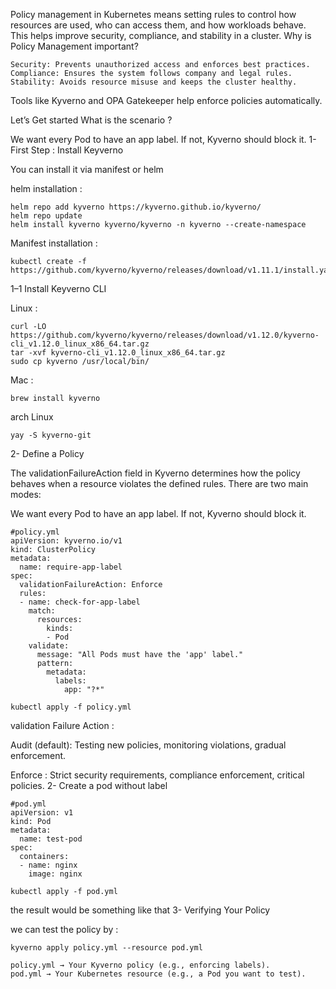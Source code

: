 Policy management in Kubernetes means setting rules to control how resources are used, who can access them, and how workloads behave. This helps improve security, compliance, and stability in a cluster.
Why is Policy Management important?

    Security: Prevents unauthorized access and enforces best practices.
    Compliance: Ensures the system follows company and legal rules.
    Stability: Avoids resource misuse and keeps the cluster healthy.

Tools like Kyverno and OPA Gatekeeper help enforce policies automatically.

Let’s Get started
What is the scenario ?

We want every Pod to have an app label. If not, Kyverno should block it.
1- First Step : Install Keyverno

You can install it via manifest or helm

helm installation :
```
helm repo add kyverno https://kyverno.github.io/kyverno/
helm repo update
helm install kyverno kyverno/kyverno -n kyverno --create-namespace
```
Manifest installation :
```
kubectl create -f https://github.com/kyverno/kyverno/releases/download/v1.11.1/install.yaml
```
1–1 Install Keyverno CLI

Linux :
```
curl -LO https://github.com/kyverno/kyverno/releases/download/v1.12.0/kyverno-cli_v1.12.0_linux_x86_64.tar.gz
tar -xvf kyverno-cli_v1.12.0_linux_x86_64.tar.gz
sudo cp kyverno /usr/local/bin/
```
Mac :
```
brew install kyverno
```
arch Linux
```
yay -S kyverno-git
```
2- Define a Policy

The validationFailureAction field in Kyverno determines how the policy behaves when a resource violates the defined rules. There are two main modes:

We want every Pod to have an app label. If not, Kyverno should block it.
```
#policy.yml
apiVersion: kyverno.io/v1
kind: ClusterPolicy
metadata:
  name: require-app-label
spec:
  validationFailureAction: Enforce
  rules:
  - name: check-for-app-label
    match:
      resources:
        kinds:
        - Pod
    validate:
      message: "All Pods must have the 'app' label."
      pattern:
        metadata:
          labels:
            app: "?*"
```
```
kubectl apply -f policy.yml
```
validation Failure Action :

Audit (default): Testing new policies, monitoring violations, gradual enforcement.

Enforce : Strict security requirements, compliance enforcement, critical policies.
2- Create a pod without label
```
#pod.yml
apiVersion: v1
kind: Pod
metadata:
  name: test-pod
spec:
  containers:
  - name: nginx
    image: nginx
```
```
kubectl apply -f pod.yml
```
the result would be something like that
3- Verifying Your Policy

we can test the policy by :
```
kyverno apply policy.yml --resource pod.yml 
```
    policy.yml → Your Kyverno policy (e.g., enforcing labels).
    pod.yml → Your Kubernetes resource (e.g., a Pod you want to test).
